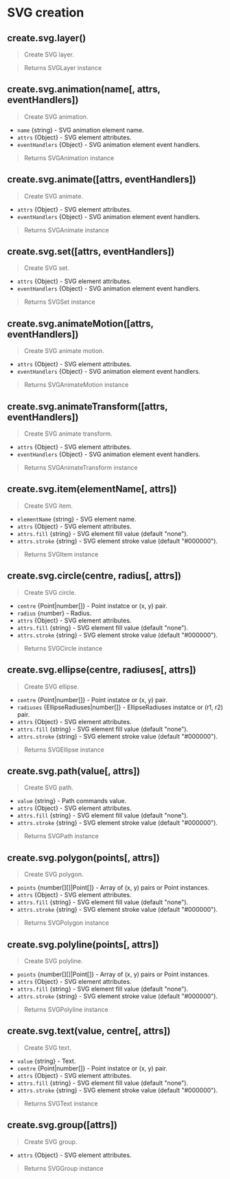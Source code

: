 # SVG creation


## create.svg.layer()
> Create SVG layer.

> Returns SVGLayer instance


## create.svg.animation(name[, attrs, eventHandlers])
> Create SVG animation.

- `name` {string} - SVG animation element name.
- `attrs` {Object} - SVG element attributes.
- `eventHandlers` {Object} - SVG animation element event handlers.

> Returns SVGAnimation instance


## create.svg.animate([attrs, eventHandlers])
> Create SVG animate.

- `attrs` {Object} - SVG element attributes.
- `eventHandlers` {Object} - SVG animation element event handlers.

> Returns SVGAnimate instance


## create.svg.set([attrs, eventHandlers])
> Create SVG set.

- `attrs` {Object} - SVG element attributes.
- `eventHandlers` {Object} - SVG animation element event handlers.

> Returns SVGSet instance


## create.svg.animateMotion([attrs, eventHandlers])
> Create SVG animate motion.

- `attrs` {Object} - SVG element attributes.
- `eventHandlers` {Object} - SVG animation element event handlers.

> Returns SVGAnimateMotion instance


## create.svg.animateTransform([attrs, eventHandlers])
> Create SVG animate transform.

- `attrs` {Object} - SVG element attributes.
- `eventHandlers` {Object} - SVG animation element event handlers.

> Returns SVGAnimateTransform instance


## create.svg.item(elementName[, attrs])
> Create SVG item.

- `elementName` {string} - SVG element name.
- `attrs` {Object} - SVG element attributes.
- `attrs.fill` {string} - SVG element fill value (default "none").
- `attrs.stroke` {string} - SVG element stroke value (default "#000000").

> Returns SVGItem instance


## create.svg.circle(centre, radius[, attrs])
> Create SVG circle.

- `centre` {Point|number[]} - Point instatce or (x, y) pair.
- `radius` {number} - Radius.
- `attrs` {Object} - SVG element attributes.
- `attrs.fill` {string} - SVG element fill value (default "none").
- `attrs.stroke` {string} - SVG element stroke value (default "#000000").

> Returns SVGCircle instance


## create.svg.ellipse(centre, radiuses[, attrs])
> Create SVG ellipse.

- `centre` {Point|number[]} - Point instatce or (x, y) pair.
- `radiuses` {EllipseRadiuses|number[]} - EllipseRadiuses instatce or (r1, r2) pair.
- `attrs` {Object} - SVG element attributes.
- `attrs.fill` {string} - SVG element fill value (default "none").
- `attrs.stroke` {string} - SVG element stroke value (default "#000000").

> Returns SVGEllipse instance


## create.svg.path(value[, attrs])
> Create SVG path.

- `value` {string} - Path commands value.
- `attrs` {Object} - SVG element attributes.
- `attrs.fill` {string} - SVG element fill value (default "none").
- `attrs.stroke` {string} - SVG element stroke value (default "#000000").

> Returns SVGPath instance


## create.svg.polygon(points[, attrs])
> Create SVG polygon.

- `points` {number[][]|Point[]} - Array of (x, y) pairs or Point instances.
- `attrs` {Object} - SVG element attributes.
- `attrs.fill` {string} - SVG element fill value (default "none").
- `attrs.stroke` {string} - SVG element stroke value (default "#000000").

> Returns SVGPolygon instance


## create.svg.polyline(points[, attrs])
> Create SVG polyline.

- `points` {number[][]|Point[]} - Array of (x, y) pairs or Point instances.
- `attrs` {Object} - SVG element attributes.
- `attrs.fill` {string} - SVG element fill value (default "none").
- `attrs.stroke` {string} - SVG element stroke value (default "#000000").

> Returns SVGPolyline instance


## create.svg.text(value, centre[, attrs])
> Create SVG text.

- `value` {string} - Text.
- `centre` {Point|number[]} - Point instatce or (x, y) pair.
- `attrs` {Object} - SVG element attributes.
- `attrs.fill` {string} - SVG element fill value (default "none").
- `attrs.stroke` {string} - SVG element stroke value (default "#000000").

> Returns SVGText instance


## create.svg.group([attrs])
> Create SVG group.

- `attrs` {Object} - SVG element attributes.

> Returns SVGGroup instance

